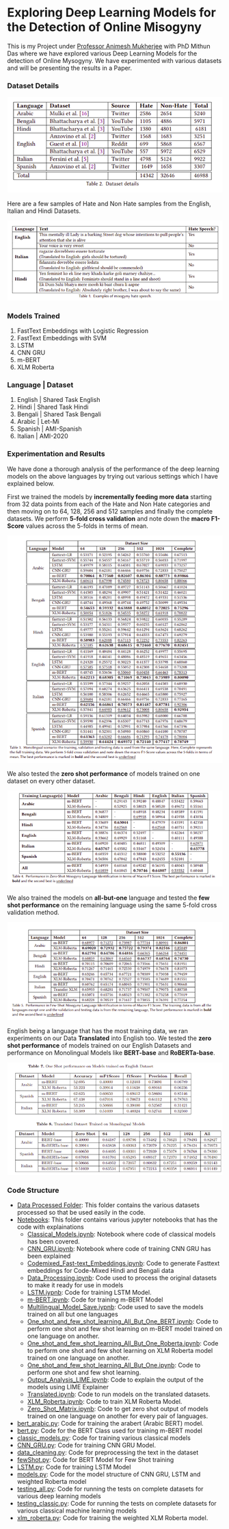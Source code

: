 # Exploring Deep Learning Models for the Detection of Online Misogyny
 
This is my Project under [Professor Animesh Mukherjee](https://cse.iitkgp.ac.in/~animeshm/) with PhD Mithun Das where we have explored various Deep Learning Models for the detection of Online Mysogyny. We have experimented with various datasets and will be presenting the results in a Paper. 

### Dataset Details

![DatasetDetails](./Images/DatasetDetails.png)

Here are a few samples of Hate and Non Hate samples from the English, Italian and Hindi Datasets. 

![Examples](./Images/Examples.png)

### Models Trained
1. FastText Embeddings with Logistic Regression
2. FastText Embeddings with SVM
3. LSTM
4. CNN GRU
5. m-BERT
6. XLM Roberta

### Language | Dataset
1. English | Shared Task English
2. Hindi | Shared Task Hindi
3. Bengali | Shared Task Bengali
4. Arabic | Let-Mi
5. Spanish | AMI-Spanish
6. Italian | AMI-2020

### Experimentation and Results

We have done a thorough analysis of the performance of the deep learning models on the above languages by trying out various settings which I have explained below. 

First we trained the models by **incrementally feeding more data** starting from 32 data points from each of the Hate and Non Hate categories and then moving on to 64, 128, 256 and 512 samples and finally the complete datasets. We perform **5-fold cross validation** and note down the **macro F1-Score** values across the 5-folds in terms of mean. 

![Results](./Images/Different_Dataset_Sizes.png)

We also tested the **zero shot performance** of models trained on one dataset on every other dataset. 

![Zero Shot Matrix](./Images/ZeroShotResults.png)

We also trained the models on **all-but-one** language and tested the **few shot performance** on the remaining language using the same 5-fold cross validation method.

![All But One](./Images/FewShot_n-1.png)

English being a language that has the most training data, we ran experiments on our Data **Translated** into English too. We tested the **zero shot performance** of models trained on our English Datasets and performance on Monolingual Models like **BERT-base** and **RoBERTa-base**.

![Translated](./Images/Translated_Results.png)

### Code Structure

- [Data Processed Folder](./Data_Processed/): This folder contains the various datasets processed so that be used easily in the code.
- [Notebooks](./Notebooks/): This folder contains various jupyter notebooks that has the code with explainations
    - [Classical_Models.ipynb](./Notebooks/Classical_Models.ipynb): Notebook where code of classical models has been covered.
    - [CNN_GRU.ipynb](./Notebooks/CNN_GRU.ipynb): Notebook where code of training CNN GRU has been explained
    - [Codemixed_Fast-text_Embeddings.ipynb](./Notebooks/Codemixed_Fast-text_Embeddings.ipynb): Code to generate Fasttext embeddings for Code-Mixed Hindi and Bengali data
    - [Data_Processing.ipynb](./Notebooks/Data_Processing.ipynb): Code used to process the original datasets to make it ready for use in models
    - [LSTM.iypnb](./Notebooks/LSTM.ipynb): Code for training LSTM Model.
    - [m-BERT.ipynb](./Notebooks/m-BERT.ipynb): Code for training m-BERT Model
    - [Multilingual_Model_Save.iypnb](./Notebooks/Multilingual_Model_Save.iypnb): Code used to save the models trained on all but one languages
    - [One_shot_and_few_shot_learning_All_But_One_BERT.ipynb](./Notebooks/One_shot_and_few_shot_learning_All_But_One_BERT.ipynb): Code to perform one shot and few shot learning on m-BERT model trained on one language on another.  
    - [One_shot_and_few_shot_learning_All_But_One_Roberta.ipynb](./Notebooks/One_shot_and_few_shot_learning_All_But_One_Roberta.ipynb): Code to perform one shot and few shot learning on XLM Roberta model trained on one language on another.
    - [One_shot_and_few_shot_learning_All_But_One.ipynb](./Notebooks/One_shot_and_few_shot_learning_All_But_One.ipynb): Code to perform one shot and few shot learning.
    - [Output_Analysis_LIME.ipynb](./Notebooks/Output_Analysis_LIME.ipynb): Code to explain the output of the models using LIME Explainer
    - [Translated.ipynb](./Notebooks/Translated.ipynb): Code to run models on the translated datasets.
    - [XLM_Roberta.ipynb](./Notebooks/XLM_Roberta.ipynb): Code to train XLM Roberta Model. 
    - [Zero_Shot_Matrix.ipynb](./Notebooks/Zero_Shot_Matrix.ipynb): Code to get zero shot output of models trained on one language on another for every pair of languages. 
- [bert_arabic.py](bert_arabic.py): Code for training the arabert (Arabic BERT) model.
- [bert.py](bert.py): Code for the BERT Class used for training m-BERT model
- [classic_models.py](classic_models.py): Code for training various classical models 
- [CNN_GRU.py](CNN_GRU.py): Code for training CNN GRU Model.
- [data_cleaning.py](data_cleaning.py): Code for preprocessing the text in the dataset
- [fewShot.py](fewShot.py): Code for BERT Model for Few Shot training
- [LSTM.py](LSTM.py): Code for training LSTM Model
- [models.py](models.py): Code for the model structure of CNN GRU, LSTM and weighted Roberta model
- [testing_all.py](testing_all.py): Code for running the tests on complete datasets for various deep learning models
- [testing_classic.py](testing_classic.py): Code for running the tests on complete datasets for various classical machine learning models
- [xlm_roberta.py](xlm_roberta.py): Code for training the weighted XLM Roberta model.
